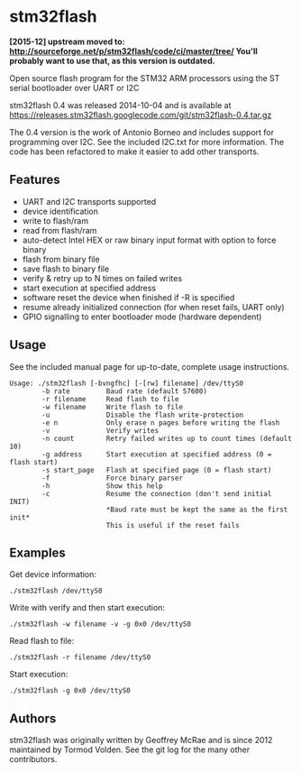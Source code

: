 stm32flash
==========

**[2015-12] upstream moved to: http://sourceforge.net/p/stm32flash/code/ci/master/tree/ You'll probably want to use that, as this version is outdated.**

Open source flash program for the STM32 ARM processors using the ST serial bootloader over UART or I2C

stm32flash 0.4 was released 2014-10-04 and is available at https://releases.stm32flash.googlecode.com/git/stm32flash-0.4.tar.gz

The 0.4 version is the work of Antonio Borneo and includes support for programming over I2C. See the included I2C.txt for more information. The code has been refactored to make it easier to add other transports.

Features
--------

- UART and I2C transports supported
- device identification
- write to flash/ram
- read from flash/ram
- auto-detect Intel HEX or raw binary input format with option to force binary
- flash from binary file
- save flash to binary file
- verify & retry up to N times on failed writes
- start execution at specified address
- software reset the device when finished if -R is specified
- resume already initialized connection (for when reset fails, UART only)
- GPIO signalling to enter bootloader mode (hardware dependent)

Usage
-----

See the included manual page for up-to-date, complete usage instructions.

	Usage: ./stm32flash [-bvngfhc] [-[rw] filename] /dev/ttyS0
			-b rate         Baud rate (default 57600)
			-r filename     Read flash to file
			-w filename     Write flash to file
			-u              Disable the flash write-protection
			-e n            Only erase n pages before writing the flash
			-v              Verify writes
			-n count        Retry failed writes up to count times (default 10)
			-g address      Start execution at specified address (0 = flash start)
			-s start_page   Flash at specified page (0 = flash start)
			-f              Force binary parser
			-h              Show this help
			-c              Resume the connection (don't send initial INIT)
							*Baud rate must be kept the same as the first init*
							This is useful if the reset fails

Examples
--------

Get device information:

	./stm32flash /dev/ttyS0

Write with verify and then start execution:

	./stm32flash -w filename -v -g 0x0 /dev/ttyS0

Read flash to file:

	./stm32flash -r filename /dev/ttyS0

Start execution:

	./stm32flash -g 0x0 /dev/ttyS0

Authors
-------

stm32flash was originally written by Geoffrey McRae and is since 2012 maintained by Tormod Volden. See the git log for the many other contributors.
